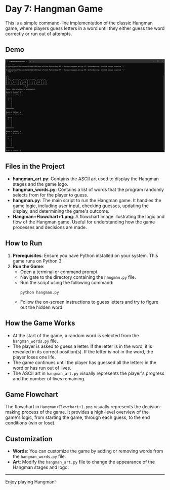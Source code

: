 # Day 7: Hangman Game

This is a simple command-line implementation of the classic Hangman game, where players guess letters in a word until they either guess the word correctly or run out of attempts.

## Demo
![](Demo.gif)

## Files in the Project

- **hangman_art.py**: Contains the ASCII art used to display the Hangman stages and the game logo.
- **hangman_words.py**: Contains a list of words that the program randomly selects from for the player to guess.
- **hangman.py**: The main script to run the Hangman game. It handles the game logic, including user input, checking guesses, updating the display, and determining the game's outcome.
- **Hangman+Flowchart+1.png**: A flowchart image illustrating the logic and flow of the Hangman game. Useful for understanding how the game processes and decisions are made.

## How to Run

1. **Prerequisites**: Ensure you have Python installed on your system. This game runs on Python 3.
2. **Run the Game**: 
   - Open a terminal or command prompt.
   - Navigate to the directory containing the `hangman.py` file.
   - Run the script using the following command:
     ```
     python hangman.py
     ```
   - Follow the on-screen instructions to guess letters and try to figure out the hidden word.

## How the Game Works

- At the start of the game, a random word is selected from the `hangman_words.py` file.
- The player is asked to guess a letter. If the letter is in the word, it is revealed in its correct position(s). If the letter is not in the word, the player loses one life.
- The game continues until the player has guessed all the letters in the word or has run out of lives.
- The ASCII art in `hangman_art.py` visually represents the player's progress and the number of lives remaining.

## Game Flowchart

The flowchart in `Hangman+Flowchart+1.png` visually represents the decision-making process of the game. It provides a high-level overview of the game's logic, from starting the game, through each guess, to the end conditions (win or lose).

## Customization

- **Words**: You can customize the game by adding or removing words from the `hangman_words.py` file.
- **Art**: Modify the `hangman_art.py` file to change the appearance of the Hangman stages and logo.



---

Enjoy playing Hangman!